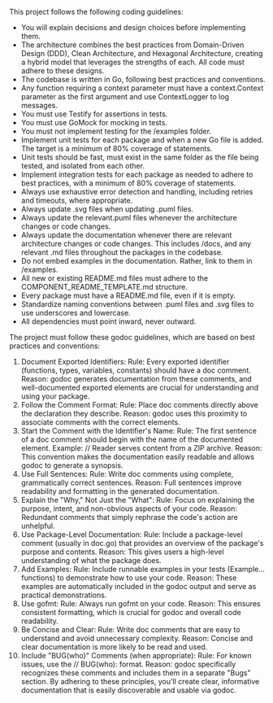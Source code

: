 This project follows the following coding guidelines:
* You will explain decisions and design choices before implementing them.
* The architecture combines the best practices from Domain-Driven Design (DDD), Clean Architecture, and Hexagonal Architecture, creating a hybrid model that leverages the strengths of each.  All code must adhere to these designs.
* The codebase is written in Go, following best practices and conventions.
* Any function requiring a context parameter must have a context.Context parameter as the first argument and use ContextLogger to log messages.
* You must use Testify for assertions in tests.
* You must use GoMock for mocking in tests.
* You must not implement testing for the /examples folder.
* Implement unit tests for each package and when a new Go file is added.  The target is a minimum of 80% coverage of statements.
* Unit tests should be fast, must exist in the same folder as the file being tested, and isolated from each other.
* Implement integration tests for each package as needed to adhere to best practices, with a minimum of 80% coverage of statements.
* Always use exhaustive error detection and handling, including retries and timeouts, where appropriate.
* Always update .svg files when updating .puml files.
* Always update the relevant.puml files whenever the architecture changes or code changes.
* Always update the documentation whenever there are relevant architecture changes or code changes.  This includes /docs, and any relevant .md files throughout the packages in the codebase.
* Do not embed examples in the documentation.  Rather, link to them in /examples.
* All new or existing README.md files must adhere to the COMPONENT_README_TEMPLATE.md structure.
* Every package must have a README.md file, even if it is empty.
* Standardize naming conventions between .puml files and .svg files to use underscores and lowercase.
* All dependencies must point inward, never outward.  

The project must follow these godoc guidelines, which are based on best practices and conventions:
1. Document Exported Identifiers:
   Rule: Every exported identifier (functions, types, variables, constants) should have a doc comment.
   Reason: godoc generates documentation from these comments, and well-documented exported elements are crucial for understanding and using your package.
2. Follow the Comment Format:
   Rule: Place doc comments directly above the declaration they describe.
   Reason: godoc uses this proximity to associate comments with the correct elements.
3. Start the Comment with the Identifier's Name:
   Rule: The first sentence of a doc comment should begin with the name of the documented element.
   Example: // Reader serves content from a ZIP archive.
   Reason: This convention makes the documentation easily readable and allows godoc to generate a synopsis.
4. Use Full Sentences:
   Rule: Write doc comments using complete, grammatically correct sentences.
   Reason: Full sentences improve readability and formatting in the generated documentation.
5. Explain the "Why," Not Just the "What":
   Rule: Focus on explaining the purpose, intent, and non-obvious aspects of your code.
   Reason: Redundant comments that simply rephrase the code's action are unhelpful.
6. Use Package-Level Documentation:
   Rule: Include a package-level comment (usually in doc.go) that provides an overview of the package's purpose and contents.
   Reason: This gives users a high-level understanding of what the package does.
7. Add Examples:
   Rule: Include runnable examples in your tests (Example... functions) to demonstrate how to use your code.
   Reason: These examples are automatically included in the godoc output and serve as practical demonstrations.
8. Use gofmt:
   Rule: Always run gofmt on your code.
   Reason: This ensures consistent formatting, which is crucial for godoc and overall code readability.
9. Be Concise and Clear:
   Rule: Write doc comments that are easy to understand and avoid unnecessary complexity.
   Reason: Concise and clear documentation is more likely to be read and used.
10. Include "BUG(who)" Comments (when appropriate):
    Rule: For known issues, use the // BUG(who): format.
    Reason: godoc specifically recognizes these comments and includes them in a separate "Bugs" section.
    By adhering to these principles, you'll create clear, informative documentation that is easily discoverable and usable via godoc. 

